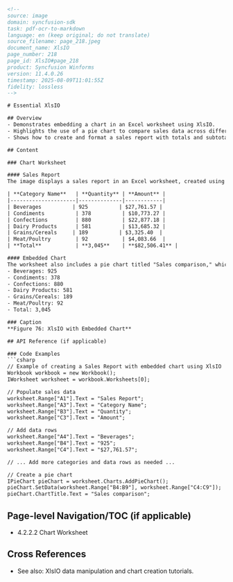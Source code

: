 ```html
<!-- 
source: image
domain: syncfusion-sdk
task: pdf-ocr-to-markdown
language: en (keep original; do not translate)
source_filename: page_218.jpeg
document_name: XlsIO
page_number: 218
page_id: XlsIO#page_218
product: Syncfusion Winforms
version: 11.4.0.26
timestamp: 2025-08-09T11:01:55Z
fidelity: lossless
-->

# Essential XlsIO

## Overview
- Demonstrates embedding a chart in an Excel worksheet using XlsIO.
- Highlights the use of a pie chart to compare sales data across different categories.
- Shows how to create and format a sales report with totals and subtotals.

## Content

### Chart Worksheet

#### Sales Report
The image displays a sales report in an Excel worksheet, created using XlsIO. The report includes a table summarizing sales data across various categories, with columns for "Category Name," "Quantity," and "Amount." Below is the structure of the sales data:

| **Category Name**   | **Quantity** | **Amount** |
|---------------------|--------------|------------|
| Beverages          | 925          | $27,761.57 |
| Condiments          | 378          | $10,773.27 |
| Confections         | 880          | $22,877.18 |
| Dairy Products      | 581          | $13,685.32 |
| Grains/Cereals     | 189          | $3,325.40  |
| Meat/Poultry        | 92           | $4,083.66  |
| **Total**           | **3,045**    | **$82,506.41** |

#### Embedded Chart
The worksheet also includes a pie chart titled "Sales comparison," which visually represents the sales data by category. The chart's legend shows the breakdown as follows:
- Beverages: 925
- Condiments: 378
- Confections: 880
- Dairy Products: 581
- Grains/Cereals: 189
- Meat/Poultry: 92
- Total: 3,045

### Caption
**Figure 76: XlsIO with Embedded Chart**

## API Reference (if applicable)

### Code Examples
```csharp
// Example of creating a Sales Report with embedded chart using XlsIO
Workbook workbook = new Workbook();
IWorksheet worksheet = workbook.Worksheets[0];

// Populate sales data
worksheet.Range["A1"].Text = "Sales Report";
worksheet.Range["A3"].Text = "Category Name";
worksheet.Range["B3"].Text = "Quantity";
worksheet.Range["C3"].Text = "Amount";

// Add data rows
worksheet.Range["A4"].Text = "Beverages";
worksheet.Range["B4"].Text = "925";
worksheet.Range["C4"].Text = "$27,761.57";

// ... Add more categories and data rows as needed ...

// Create a pie chart
IPieChart pieChart = worksheet.Charts.AddPieChart();
pieChart.SetData(worksheet.Range["B4:B9"], worksheet.Range["C4:C9"]);
pieChart.ChartTitle.Text = "Sales comparison";
```

## Page-level Navigation/TOC (if applicable)
- 4.2.2.2 Chart Worksheet

## Cross References
- See also: XlsIO data manipulation and chart creation tutorials.

<!-- tags: [xlsio, excel, embedded chart, sales report, pie chart, winforms, syncfusion, version: 11.4.0.26] keywords: [xlsio, sales report, embedded chart, pie chart, data manipulation, worksheet, chart creation] -->
```